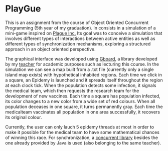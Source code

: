 # PlayGue


This is an assignment from the course of Object Oriented Concurrent Programming (5th year of my graduation). In consists in a simulation of a mini-game inspired on [Plague Inc.](http://www.ndemiccreations.com/en/22-plague-inc)
Its goal was to conceive a simulation that involves different types of interactions between active entities as well as different types of synchronization mechanisms, exploring a structured approach in an object oriented perspective.

The graphical interface was developed using [Gboard](http://sweet.ua.pt/mos/pt.ua.gboard/index.xhtmlinc), a library developed by my [teacher](http://sweet.ua.pt/mos) for academic purposes such as lecturing this course.
In the simulation we can see a map built from a .txt file (currently only a single island map exists) with hypothetical inhabited regions. Each time we click in a square, an Epidemy is launched and it spreads itself throughout the region at each clock tick. When the population detects some infection, it signals the medical team, which then requests the research team for the development of new vaccines.
Each time a square has population infected, its color changes to a new color from a wide set of red colours. When all population deceases in one square, it turns permanently gray. Each time the medicalteam vaccinates all population in one area successfully, it recovers its original colour.

Currently, the user can only lauch 5 epidemy threads at most in order to make it possible for the medical team to have some mathematical chances of winning this race. 
For synchronization, a [concurrent library](http://sweet.ua.pt/mos/pt.ua.concurrent/index.xhtml) besides the one already provided by Java is used (also belonging to the same teacher).
